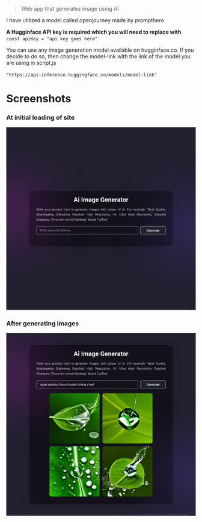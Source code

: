 > Web app that generates image using AI

I have utilized a model called openjourney made by prompthero

**A Hugginface API key is required which you will need to replace with** `const apiKey = "api key goes here"`

You can use any image generation model available on hugginface.co. If you decide to do so, then change the model-link with the link of the model you are using in script.js


`"https://api-inference.huggingface.co/models/model-link"`

# Screenshots

### At initial loading of site
![Screenshot of site on initial load](screenshots/screenshot-1.png)


### After generating images
![Screenshot of site after generating images](screenshots/screenshot-2.png)